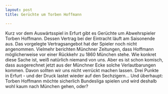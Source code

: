 ```yaml
---
layout: post
title: Gerüchte um Torben Hoffmann

---
```


Kurz vor dem Auswärtsspiel in Erfurt gibt es Gerüchte um Abwehrspieler Torben Hoffmann. Dessen Vertrag bei der Eintracht läuft am Saisonende aus. Das vorgelegte Vertragsangebot hat der Spieler noch nicht angenommen. Vielmehr berichten Münchner Zeitungen, dass Hoffmann möglicherweise vor einer Rückkehr zu 1860 München stehe. Wie konkret diese Sache ist, weiß natürlich niemand von uns. Aber es ist schon komisch, dass ausgerechnet jetzt aus der Münchner Ecke solche Verlautbarungen kommen. Davon sollten wir uns nicht verrückt machen lassen. Drei Punkte in Erfurt - und der Druck lastet wieder auf den Sechzigern... Und überhaupt: Torben Hoffmann möchte sicherlich Bundesliga spielen und wird deshalb wohl kaum nach München gehen, oder?


